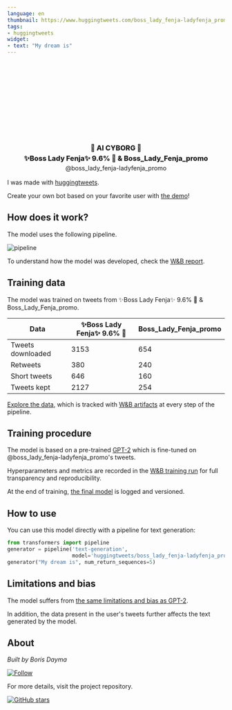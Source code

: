 ```yaml
---
language: en
thumbnail: https://www.huggingtweets.com/boss_lady_fenja-ladyfenja_promo/1632241140819/predictions.png
tags:
- huggingtweets
widget:
- text: "My dream is"
---
```


<div class="inline-flex flex-col" style="line-height: 1.5;">
    <div class="flex">
        <div
			style="display:inherit; margin-left: 4px; margin-right: 4px; width: 92px; height:92px; border-radius: 50%; background-size: cover; background-image: url(&#39;https://pbs.twimg.com/profile_images/1424482960749776907/NL5l0P9Q_400x400.jpg&#39;)">
        </div>
        <div
            style="display:inherit; margin-left: 4px; margin-right: 4px; width: 92px; height:92px; border-radius: 50%; background-size: cover; background-image: url(&#39;https://pbs.twimg.com/profile_images/1432371607977275395/j60VC-cp_400x400.jpg&#39;)">
        </div>
        <div
            style="display:none; margin-left: 4px; margin-right: 4px; width: 92px; height:92px; border-radius: 50%; background-size: cover; background-image: url(&#39;&#39;)">
        </div>
    </div>
    <div style="text-align: center; margin-top: 3px; font-size: 16px; font-weight: 800">🤖 AI CYBORG 🤖</div>
    <div style="text-align: center; font-size: 16px; font-weight: 800">✨Boss Lady Fenja✨ 9.6% 🦋 & Boss_Lady_Fenja_promo</div>
    <div style="text-align: center; font-size: 14px;">@boss_lady_fenja-ladyfenja_promo</div>
</div>

I was made with [huggingtweets](https://github.com/borisdayma/huggingtweets).

Create your own bot based on your favorite user with [the demo](https://colab.research.google.com/github/borisdayma/huggingtweets/blob/master/huggingtweets-demo.ipynb)!

## How does it work?

The model uses the following pipeline.

![pipeline](https://github.com/borisdayma/huggingtweets/blob/master/img/pipeline.png?raw=true)

To understand how the model was developed, check the [W&B report](https://wandb.ai/wandb/huggingtweets/reports/HuggingTweets-Train-a-Model-to-Generate-Tweets--VmlldzoxMTY5MjI).

## Training data

The model was trained on tweets from ✨Boss Lady Fenja✨ 9.6% 🦋 & Boss_Lady_Fenja_promo.

| Data | ✨Boss Lady Fenja✨ 9.6% 🦋 | Boss_Lady_Fenja_promo |
| --- | --- | --- |
| Tweets downloaded | 3153 | 654 |
| Retweets | 380 | 240 |
| Short tweets | 646 | 160 |
| Tweets kept | 2127 | 254 |

[Explore the data](https://wandb.ai/wandb/huggingtweets/runs/1jpqrjjb/artifacts), which is tracked with [W&B artifacts](https://docs.wandb.com/artifacts) at every step of the pipeline.

## Training procedure

The model is based on a pre-trained [GPT-2](https://huggingface.co/gpt2) which is fine-tuned on @boss_lady_fenja-ladyfenja_promo's tweets.

Hyperparameters and metrics are recorded in the [W&B training run](https://wandb.ai/wandb/huggingtweets/runs/10coew7p) for full transparency and reproducibility.

At the end of training, [the final model](https://wandb.ai/wandb/huggingtweets/runs/10coew7p/artifacts) is logged and versioned.

## How to use

You can use this model directly with a pipeline for text generation:

```python
from transformers import pipeline
generator = pipeline('text-generation',
                     model='huggingtweets/boss_lady_fenja-ladyfenja_promo')
generator("My dream is", num_return_sequences=5)
```

## Limitations and bias

The model suffers from [the same limitations and bias as GPT-2](https://huggingface.co/gpt2#limitations-and-bias).

In addition, the data present in the user's tweets further affects the text generated by the model.

## About

*Built by Boris Dayma*

[![Follow](https://img.shields.io/twitter/follow/borisdayma?style=social)](https://twitter.com/intent/follow?screen_name=borisdayma)

For more details, visit the project repository.

[![GitHub stars](https://img.shields.io/github/stars/borisdayma/huggingtweets?style=social)](https://github.com/borisdayma/huggingtweets)
